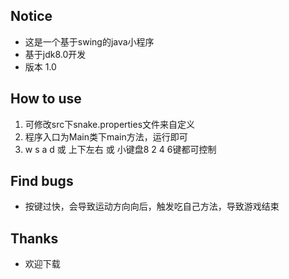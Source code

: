 ## Notice
 - 这是一个基于swing的java小程序
 - 基于jdk8.0开发
 - 版本 1.0

## How to use
 1. 可修改src下snake.properties文件来自定义
 2. 程序入口为Main类下main方法，运行即可
 3. w s a d 或 上下左右  或 小键盘8 2 4 6键都可控制

## Find bugs
 - 按键过快，会导致运动方向向后，触发吃自己方法，导致游戏结束

## Thanks
 - 欢迎下载
